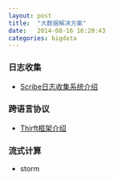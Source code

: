 ```yaml
---
layout: post
title:  "大数据解决方案"
date:   2014-08-16 16:20:43
categories: bigdata
---
```


### 日志收集
- [Scribe日志收集系统介绍](http://dongxicheng.org/search-engine/scribe-intro/)

### 跨语言协议
- [Thirft框架介绍](http://dongxicheng.org/search-engine/thrift-framework-intro/)

### 流式计算
- storm

[jekyll-gh]: https://github.com/jekyll/jekyll
[jekyll]:    http://jekyllrb.com

